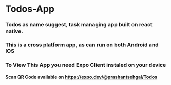 # Todos-App
### Todos as name suggest, task managing app built on react native.
### This is a cross platform app, as can run on both Android and IOS
### To View This App you need Expo Client instaled on your device
#### Scan QR Code available on https://expo.dev/@prashantsehgal/Todos
